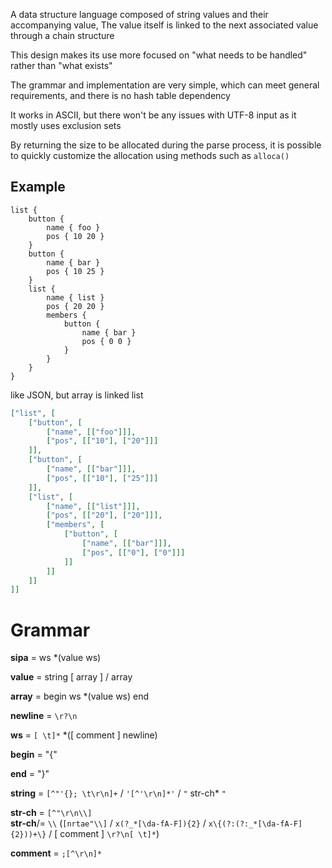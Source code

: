 A data structure language composed of string values and their accompanying value,
The value itself is linked to the next associated value through a chain structure

This design makes its use more focused on "what needs to be handled" rather than "what exists"

The grammar and implementation are very simple, which can meet general requirements,
and there is no hash table dependency

It works in ASCII, but there won't be any issues with UTF-8 input as it mostly uses exclusion sets

By returning the size to be allocated during the parse process,
it is possible to quickly customize the allocation using methods such as `alloca()`

Example
---

```
list {
    button {
        name { foo }
        pos { 10 20 }
    }
    button {
        name { bar }
        pos { 10 25 }
    }
    list {
        name { list }
        pos { 20 20 }
        members {
            button {
                name { bar }
                pos { 0 0 }
            }
        }
    }
}
```

like JSON, but array is linked list

```json
["list", [
    ["button", [
        ["name", [["foo"]]],
        ["pos", [["10"], ["20"]]]
    ]],
    ["button", [
        ["name", [["bar"]]],
        ["pos", [["10"], ["25"]]]
    ]],
    ["list", [
        ["name", [["list"]]],
        ["pos", [["20"], ["20"]]],
        ["members", [
            ["button", [
                ["name", [["bar"]]],
                ["pos", [["0"], ["0"]]]
            ]]
        ]]
    ]]
]]
```

# Grammar

**sipa** = ws \*(value ws)

**value** = string [ array ] / array

**array** = begin ws \*(value ws) end

**newline** = `\r?\n`

**ws** = `[ \t]*` \*([ comment ] newline)

**begin** = "{"

**end** = "}"

**string** = `[^"'{}; \t\r\n]+` / `'[^'\r\n]*'` / `"` str-ch* `"`

**str-ch** = `[^"\r\n\\]`\
**str-ch**/= `\\` (`[nrtae"\\]` / `x(?_*[\da-fA-F]){2}` / `x\{(?:(?:_*[\da-fA-F]{2}))+\}` / [ comment ] `\r?\n[ \t]*`)

**comment** = `;[^\r\n]*`
